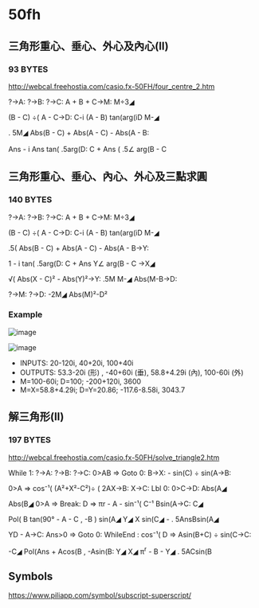 # 50fh


## 三角形重心、垂心、外心及內心(II) 
### 93 BYTES

http://webcal.freehostia.com/casio.fx-50FH/four_centre_2.htm

?→A: ?→B: ?→C: A + B + C→M: M÷3◢

(B - C) ÷( A - C→D: C-i (A - B) tan(arg(iD M-◢

. 5M◢ Abs(B - C) + Abs(A - C) - Abs(A - B:

Ans - i Ans tan( .5arg(D: C + Ans ( .5∠ arg(B - C 　

## 三角形重心、垂心、內心、外心及三點求圓 
### 140 BYTES

?→A: ?→B: ?→C: A + B + C→M: M÷3◢

(B - C) ÷( A - C→D: C-i (A - B) tan(arg(iD M-◢

.5( Abs(B - C) + Abs(A - C) - Abs(A - B→Y:

1 - i tan( .5arg(D: C + Ans Y∠ arg(B - C →X◢

√( Abs(X - C)² - Abs(Y)²→Y: .5M M-◢ Abs(M-B→D:

?→M: ?→D: -2M◢ Abs(M)²-D²

### Example
![image](https://user-images.githubusercontent.com/44498510/142735971-267da7fb-e114-46ff-a900-deeeec3dc822.png)

![image](https://user-images.githubusercontent.com/44498510/142735994-14e34bf1-4988-4020-b283-fc1c34f23a77.png)

- INPUTS: 20-120i, 40+20i, 100+40i
- OUTPUTS: 53.3-20i (形) , -40+60i (垂), 58.8+4.29i (內), 100-60i (外)
- M=100-60i; D=100; -200+120i, 3600
- M=X=58.8+4.29i; D=Y=20.86; -117.6-8.58i, 3043.7

## 解三角形(II)

### 197 BYTES

http://webcal.freehostia.com/casio.fx-50FH/solve_triangle2.htm

While 1: ?→A: ?→B: ?→C: 0>AB => Goto 0: B→X: - sin(C) ÷ sin(A→B:

0>A => cos⁻¹( (A²+X²-C²)÷ ( 2AX→B: X→C: Lbl 0: 0>C→D: Abs(A◢

Abs(B◢ 0>A => Break: D => πr - A - sin⁻¹( C⁻¹ Bsin(A→C: C◢

Pol( B tan(90° - A - C , -B ) sin(A◢ Y◢ X sin(C◢ - . 5AnsBsin(A◢

YD - A→C: Ans>0 => Goto 0: WhileEnd : cos⁻¹( D => Asin(B+C) ÷ sin(C→C:

-C◢ Pol(Ans + Acos(B , -Asin(B: Y◢ X◢ π<sup>r</sup> - B - Y◢ . 5ACsin(B


## Symbols
https://www.piliapp.com/symbol/subscript-superscript/
